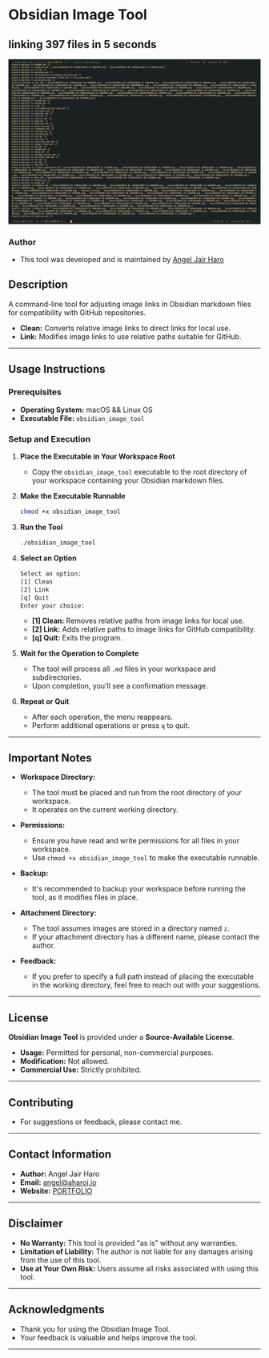 # **Obsidian Image Tool**

## linking 397 files in 5 seconds
![aharoJ](z/aharoJ.png)

### Author
-  This tool was developed and is maintained by [Angel Jair Haro](https://www.aharoj.io)

## **Description**

A command-line tool for adjusting image links in Obsidian markdown files for compatibility with GitHub repositories.

- **Clean:** Converts relative image links to direct links for local use.
- **Link:** Modifies image links to use relative paths suitable for GitHub.

---

## **Usage Instructions**

### **Prerequisites**

- **Operating System:** macOS  && Linux OS
- **Executable File:** `obsidian_image_tool` 

### **Setup and Execution**

1. **Place the Executable in Your Workspace Root**

   - Copy the `obsidian_image_tool` executable to the root directory of your workspace containing your Obsidian markdown files.

2. **Make the Executable Runnable**

   ```bash
   chmod +x obsidian_image_tool
   ```

3. **Run the Tool**

   ```bash
   ./obsidian_image_tool
   ```

4. **Select an Option**

   ```
   Select an option:
   [1] Clean
   [2] Link
   [q] Quit
   Enter your choice:
   ```

   - **[1] Clean:** Removes relative paths from image links for local use.
   - **[2] Link:** Adds relative paths to image links for GitHub compatibility.
   - **[q] Quit:** Exits the program.

5. **Wait for the Operation to Complete**

   - The tool will process all `.md` files in your workspace and subdirectories.
   - Upon completion, you'll see a confirmation message.

6. **Repeat or Quit**

   - After each operation, the menu reappears.
   - Perform additional operations or press `q` to quit.

---

## **Important Notes**

- **Workspace Directory:**
  - The tool must be placed and run from the root directory of your workspace.
  - It operates on the current working directory.

- **Permissions:**
  - Ensure you have read and write permissions for all files in your workspace.
  - Use `chmod +x obsidian_image_tool` to make the executable runnable.

- **Backup:**
  - It's recommended to backup your workspace before running the tool, as it modifies files in place.

- **Attachment Directory:**
  - The tool assumes images are stored in a directory named `z`.
  - If your attachment directory has a different name, please contact the author.

- **Feedback:**
  - If you prefer to specify a full path instead of placing the executable in the working directory, feel free to reach out with your suggestions.

---

## **License**

**Obsidian Image Tool** is provided under a **Source-Available License**.

- **Usage:** Permitted for personal, non-commercial purposes.
- **Modification:** Not allowed.
- **Commercial Use:** Strictly prohibited.


---

## **Contributing**

- For suggestions or feedback, please contact me.

---

## **Contact Information**

- **Author:** Angel Jair Haro
- **Email:** angel@aharoj.io
- **Website:** [PORTFOLIO](https://www.aharoj.io)

---

## **Disclaimer**

- **No Warranty:** This tool is provided "as is" without any warranties.
- **Limitation of Liability:** The author is not liable for any damages arising from the use of this tool.
- **Use at Your Own Risk:** Users assume all risks associated with using this tool.

---

## **Acknowledgments**

- Thank you for using the Obsidian Image Tool.
- Your feedback is valuable and helps improve the tool.

---